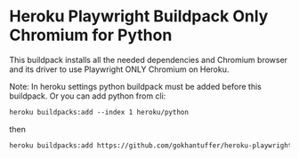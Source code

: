 # Heroku Playwright Buildpack Only Chromium for Python

This buildpack installs all the needed dependencies and Chromium browser and its driver to use Playwright ONLY Chromium on Heroku.

Note: In heroku settings python buildpack must be added before this buildpack. Or you can add python from cli:

```txt
heroku buildpacks:add --index 1 heroku/python
```
then

```txt
heroku buildpacks:add https://github.com/gokhantuffer/heroku-playwright-buildpack-chromium.git -a my-app
```
